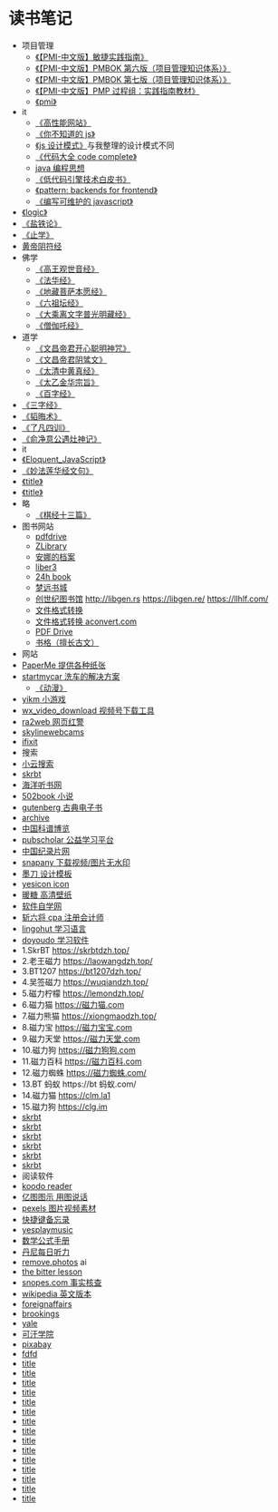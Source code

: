 # 读书笔记

- 项目管理
  - [《【PMI-中文版】敏捷实践指南》](/books/pmp-cn-jiaocaidabao-4/【PMI-中文版】敏捷实践指南.pdf)
  - [《【PMI-中文版】PMBOK 第六版（项目管理知识体系）》](/books/pmp-cn-jiaocaidabao-4/【PMI-中文版】PMBOK第六版（项目管理知识体系）.pdf)
  - [《【PMI-中文版】PMBOK 第七版（项目管理知识体系）》](/books/pmp-cn-jiaocaidabao-4/【PMI-中文版】PMBOK第七版（项目管理知识体系）.pdf)
  - [《【PMI-中文版】PMP 过程组：实践指南教材》](/books/pmp-cn-jiaocaidabao-4/【PMI-中文版】PMP过程组：实践指南教材.pdf)
  - [《pmi》](/books/pmi.html)
- it
  - [《高性能网站》](/books/highPerformanceWeb.html)
  - [《你不知道的 js》](/books/youDontKnowJs.html)
  - [《js 设计模式》](/books/javascript-partterns.html)与我整理的设计模式不同
  - [《代码大全 code complete》](/books/codeComplete/index.html)
  - [java 编程思想](/books/title.html)
  - [《低代码引擎技术白皮书》](/books/lcEbook.html)
  - [《pattern: backends for frontend》](/books/bff.html)
  - [《编写可维护的 javascript》](/books/maintainableJavascript.html)
- [《logic》](/books/logic.html)
- [《盐铁论》](/books/title.html)
- [《止学》](/books/zhixue.html)
- [黄帝阴符经](/books/huangdiyinfujing.html)
- 佛学
  - [《高王观世音经》](/books/title.html)
  - [《法华经》](/books/faHuaJing.html)
  - [《地藏菩萨本愿经》](/books/dizangpusabenyuanjing.html)
  - [《六祖坛经》](https://www.drbachinese.org/online_reading/sutra_explanation/SixthPat/sixthpatSutra.htm)
  - [《大乘离文字普光明藏经》](https://zh.wikisource.org/zh-hans/%E5%A4%A7%E4%B9%98%E9%9B%A2%E6%96%87%E5%AD%97%E6%99%AE%E5%85%89%E6%98%8E%E8%97%8F%E7%B6%93)
  - [《僧伽吒经》](https://www.gushiwen.cn/guwen/book_94d99dce64d8.aspx)
- 道学
  - [《文昌帝君开心聪明神咒》](/books/wenchangdijunkaixincongmingshenzou.html)
  - [《文昌帝君阴骘文》](/books/wenchangdijunyinzhiwen.html)
  - [《太清中黄真经》](/books/taiqingzhonghuangzhenjing.html)
  - [《太乙金华宗旨》](/books/taiyijinhuazongzhi.html)
  - [《百字经》](/books/baizijing.html)
- [《三字经》](/books/sanZiJin.html)
- [《韬晦术》](/books/taoHuiShu.html)
- [《了凡四训》](/books/liaofansixun.html)
- [《俞净意公遇灶神记》](/books/yujingyigongyuzaoshenji.html)
- it
- [《Eloquent_JavaScript》](/books/Eloquent_JavaScript.pdf)
- [《妙法莲华经文句》](/books/title.html)
- [《title》](/books/title.html)
- [《title》](/books/title.html)
- 略
  - [《棋经十三篇》](/books/qijingshisanpian.html)
- 图书网站
  - [pdfdrive](https://www.pdfdrive.com/)
  - [ZLibrary](https://z-library.sk)
  - [安娜的档案](https://zh.annas-archive.org/)
  - [liber3](https://zlibrary.eth.limo/)
  - [24h book](https://24hbook.daohangxie.com)
  - [梦远书城](https://www.guxuo.com/)
  - [创世纪图书馆](http://libgen.is) http://libgen.rs https://libgen.re/ https://llhlf.com/
  - [文件格式转换](https://convertio.co/zh/)
  - [文件格式转换 aconvert.com](https://aconvert.com)
  - [PDF Drive](https://www.pdfdrive.com/)
  - [书格（擅长古文）](https://www.shuge.org/)
- 网站
- [PaperMe 提供各种纸张](/books/title.html)
- [startmycar 洗车的解决方案](startmycar)
  - [《动漫》](trace.moe)
- [yikm 小游戏](/books/title.html)
- [wx_video_download 视频号下载工具](/books/title.html)
- [ra2web 网页红警](/books/title.html)
- [skylinewebcams](https://www.skylinewebcams.com/zh/webcam/china.html)
- [ifixit](https://www.ifixit.com/)
- 搜索
- [小云搜索](/books/title.html)
- [skrbt](/books/title.html)
- [海洋听书网](/books/title.html)
- [502book 小说](/books/title.html)
- [gutenberg 古典电子书](https://gutenberg.org/)
- [archive](https://archive.org/)
- [中国科谱博览](/books/title.html)
- [pubscholar 公益学习平台](/books/title.html)
- [中国纪录片网](/books/title.html)
- [snapany 下载视频/图片无水印](/books/title.html)
- [墨刀 设计模板](/books/title.html)
- [yesicon icon](/books/title.html)
- [暖糖 高清壁纸](/books/title.html)
- [软件自学网](/books/title.html)
- [斩六将 cpa 注册会计师](/books/title.html)
- [lingohut 学习语言](/books/title.html)
- [doyoudo 学习软件](/books/title.html)
- 1.SkrBT https://skrbtdzh.top/
- 2.老王磁力 https://laowangdzh.top/
- 3.BT1207 https://bt1207dzh.top/
- 4.吴签磁力 https://wuqiandzh.top/
- 5.磁力柠檬 https://lemondzh.top/
- 6.磁力猫 https://磁力猫.com
- 7.磁力熊猫 https://xiongmaodzh.top/
- 8.磁力宝 https://磁力宝宝.com
- 9.磁力天堂 https://磁力天堂.com
- 10.磁力狗 https://磁力狗狗.com
- 11.磁力百科 https://磁力百科.com
- 12.磁力蜘蛛 https://磁力蜘蛛.com/
- 13.BT 蚂蚁 https://bt 蚂蚁.com/
- 14.磁力猫 https://clm.la1
- 15.磁力狗 https://clg.im
- [skrbt](/books/title.html)
- [skrbt](/books/title.html)
- [skrbt](/books/title.html)
- [skrbt](/books/title.html)
- [skrbt](/books/title.html)
- [skrbt](/books/title.html)
- 阅读软件
- [koodo reader](/books/title.html)
- [亿图图示 用图说话](/books/title.html)
- [pexels 图片视频素材](/books/title.html)
- [快捷键备忘录](https://hotkeycheatsheet.com/zh)
- [yesplaymusic](/books/title.html)
- [数学公式手册](/books/title.html)
- [丹尼每日听力](/books/title.html)
- [remove.photos](/books/title.html)
  ai
- [the bitter lesson](/books/theBitterLesson.html)
- [snopes.com 事实核查](/books/title.html)
- [wikipedia 英文版本](/books/title.html)
- [foreignaffairs](https://www.foreignaffairs.com/)
- [brookings](https://www.brookings.edu/)
- [yale](https://oyc.yale.edu/)
- [可汗学院](https://www.khanacademy.org/)
- [pixabay](https://pixabay.com/)
- [fdfd](https://www.canva.com/zh_cn/)
- [title](/books/title.html)
- [title](/books/title.html)
- [title](/books/title.html)
- [title](/books/title.html)
- [title](/books/title.html)
- [title](/books/title.html)
- [title](/books/title.html)
- [title](/books/title.html)
- [title](/books/title.html)
- [title](/books/title.html)
- [title](/books/title.html)
- [title](/books/title.html)
- [title](/books/title.html)
- [title](/books/title.html)
- [title](/books/title.html)

